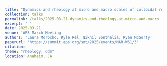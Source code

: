 ```yaml
---
title: "Dynamics and rheology at micro and macro scales of colloidal rod gels"
collection: talks
permalink: /talks/2025-03-21-dynamics-and-rheology-at-micro-and-macro
excerpt: ' '
date: 2025-03-21
venue: 'APS March Meeting'
authors: 'Laura Morocho, Ryle Rel, Nikhil Sonthalia, Ryan McGorty'
paperurl: 'https://summit.aps.org/smt/2025/events/MAR-W61/3'
citation: 
theme: "rheology, ddm"
location: Anaheim, CA
---
```


